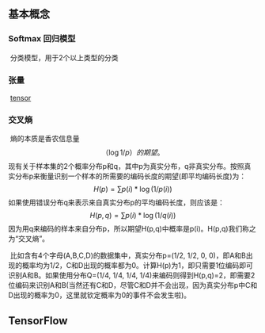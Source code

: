 ## 基本概念

### Softmax 回归模型

​	分类模型，用于2个以上类型的分类

### 张量

​	[tensor](https://www.zhihu.com/question/20695804)

### 交叉熵

​	熵的本质是香农信息量
$$
（\log 1/p）的期望。
$$
​	现有关于样本集的2个概率分布p和q，其中p为真实分布，q非真实分布。按照真实分布p来衡量识别一个样本的所需要的编码长度的期望(即平均编码长度)为：
$$
H(p)=\sum p(i)*\log (1/p(i))
$$
​	如果使用错误分布q来表示来自真实分布p的平均编码长度，则应该是：
$$
H(p,q)=\sum p(i)*\log (1/q(i))
$$
​	因为用q来编码的样本来自分布p，所以期望H(p,q)中概率是p(i)。H(p,q)我们称之为“交叉熵”。

​	比如含有4个字母(A,B,C,D)的数据集中，真实分布p=(1/2, 1/2, 0, 0)，即A和B出现的概率均为1/2，C和D出现的概率都为0。计算H(p)为1，即只需要1位编码即可识别A和B。如果使用分布Q=(1/4, 1/4, 1/4, 1/4)来编码则得到H(p,q)=2，即需要2位编码来识别A和B(当然还有C和D，尽管C和D并不会出现，因为真实分布p中C和D出现的概率为0，这里就钦定概率为0的事件不会发生啦)。



## TensorFlow


